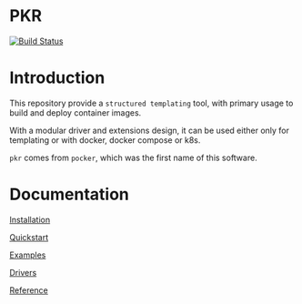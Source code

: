 # PKR

[![Build Status](https://travis-ci.org/altairengineering/pkr.svg?branch=master)](https://travis-ci.org/altairengineering/pkr)

# Introduction
This repository provide a `structured templating` tool, with primary usage to build and deploy container images.

With a modular driver and extensions design, it can be used either only for templating or with docker, docker compose or k8s.

`pkr` comes from `pocker`, which was the first name of this software.

# Documentation

[Installation](doc/installation.md)

[Quickstart](doc/quickstart.md)

[Examples](doc/examples.md)

[Drivers](doc/drivers.md)

[Reference](doc/reference.md)
